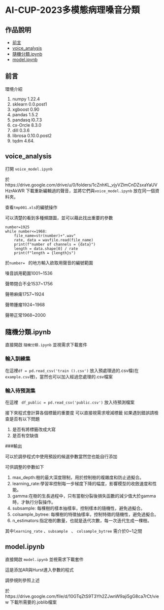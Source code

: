 
# AI-CUP-2023多模態病理嗓音分類
## 作品說明
* [前言](#前言)
* [voice_analysis](#voice_analysis)
* [隨機分類.ipynb](#隨機分類.ipynb)
* [model.ipynb](#model.ipynb)


前言
------
環境介紹
1. numpy  1.22.4 
2. sklearn  0.0.post1 
3. xgboost 0.90
4. pandas 1.5.2 
5. pandasq l0.7.3
6. cx-Orcle 8.3.0 
7. dill  0.3.6
8.  librosa 0.10.0.post2 
9.  tqdm  4.64. 

voice_analysis
------
打開 `voice_model.ipynb` 

於https://drive.google.com/drive/u/0/folders/1cZnhKL_vjyVZlmCnDZsxaYaUVHzrAkWR 下載重新編輯過的聲音，並將它們與`voice_model.ipynb` 放在同一個資料夾。

查看`tmp001.xls`的編號操作

可以清楚的看到多種頻譜圖，並可以藉此找出重要的參數

    number=1925
    while number<=1968:
        file_name=str(number)+".wav"
        rate, data = wavfile.read(file_name)
        print(f"number of channels = {data}")
        length = data.shape[0] / rate
        print(f"length = {length}s")

於`number= ` 的地方輸入欲取用聲音的編號範圍

嗓音誤用範圍1001~1536

聲帶閉合不全1537~1756

聲帶麻痺1757~1924

聲帶腫瘤1924~1968

聲帶正常1968~2000

隨機分類.ipynb
-------
直接開啟 `隨機分類.ipynb` 並視需求下載套件
### 輸入訓練集

在這裡`df = pd.read_csv('train ().csv')` 放入預處理過的.csv檔(在`example.csv`裡)，當然也可以加入經過您處理的.csv檔案

### 輸入待預測集
在這裡 ` df_public = pd.read_csv('public.csv')` 放入待預測檔案

接下來程式會計算各個標籤的重要度
可以直接視需求增減標籤
如果遇到錯誤請檢查是否有以下問題

1. 是否有將標籤改成大寫
2. 是否有空缺值

###輸出

可以於調參程式中使用預設的候選參數當然您也能自行添加

可供調整的參數如下

1. max_depth:樹的最大深度限制，用於控制樹的複雜度和防止過擬合。
2. learning_rate:學習率控制每一步梯度下降的幅度，影響模型的收斂速度和性能。
3. gamma:在樹的生長過程中，只有當樹分裂後損失函數的減少值大於gamma時，才執行分裂操作。
4. subsample: 每棵樹的樣本抽樣率，控制樣本的隨機性，避免過擬合。
5. colsample_bytree: 每棵樹的特徵抽樣率，控制特徵的隨機性，避免過擬合。
6. n_estimators:指定樹的數量，也就是迭代次數，每一次迭代生成一棵樹。

其中`learning_rate` 、`subsample ` 、 `colsample_bytree` 需介於0~1之間

model.ipynb
------
直接開啟 `model.ipynb` 並視需求下載套件

這是添加AR與Hurst進入參數的程式

調參規則參照上述

於https://drive.google.com/file/d/10GTqZtS9T3Yh2ZJwnW9aji5gG8ca7rCt/view 下載所需要的.joblib檔案

